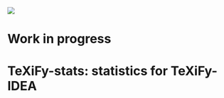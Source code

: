 ![](https://github.com/PHPirates/travis-ci-latex-pdf/workflows/main/badge.svg?branch=github-actions)

# Work in progress

# TeXiFy-stats: statistics for TeXiFy-IDEA